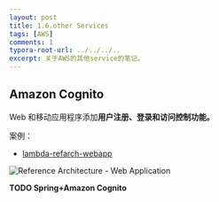 ```yaml
---
layout: post
title: 1.6.other Services
tags: [AWS]
comments: 1
typora-root-url: ../../../..
excerpt: 关于AWS的其他service的笔记。
---
```


## Amazon Cognito

 Web 和移动应用程序添加**用户注册、登录和访问控制功能。**

案例：

- [lambda-refarch-webapp](https://github.com/aws-samples/lambda-refarch-webapp)

![Reference Architecture - Web Application](https://github.com/aws-samples/lambda-refarch-webapp/raw/master/img/serverless-refarch-webapp.png)



**TODO Spring+Amazon Cognito**

